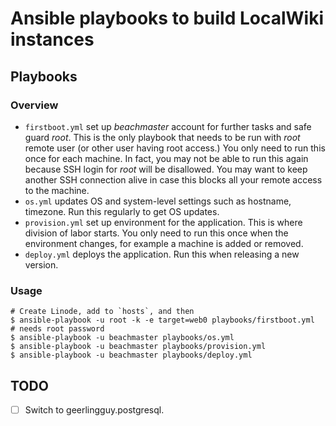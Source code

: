 
# Ansible playbooks to build LocalWiki instances


## Playbooks

### Overview

* `firstboot.yml` set up *beachmaster* account for further tasks and safe guard *root*.  This is the only playbook that needs to be run with *root* remote user (or other user having root access.) You only need to run this once for each machine.  In fact, you may not be able to run this again because SSH login for *root* will be disallowed.  You may want to keep another SSH connection alive in case this blocks all your remote access to the machine.
* `os.yml` updates OS and system-level settings such as hostname, timezone.  Run this regularly to get OS updates.
* `provision.yml` set up environment for the application.  This is where division of labor starts.  You only need to run this once when the environment changes, for example a machine is added or removed.
* `deploy.yml` deploys the application.  Run this when releasing a new version.

### Usage

```
# Create Linode, add to `hosts`, and then
$ ansible-playbook -u root -k -e target=web0 playbooks/firstboot.yml  # needs root password
$ ansible-playbook -u beachmaster playbooks/os.yml
$ ansible-playbook -u beachmaster playbooks/provision.yml
$ ansible-playbook -u beachmaster playbooks/deploy.yml
```
## TODO

* [ ] Switch to geerlingguy.postgresql.
